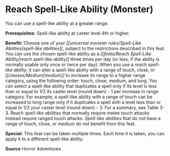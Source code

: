 ﻿---
cssclass: [feats]

---
# Reach Spell-Like Ability (Monster)

You can use a spell-like ability at a greater range.

**Prerequisites:** Spell-like ability at caster level 4th or higher.

**Benefit:** Choose one of your _[[universal monster rules/Spell-Like Abilities|spell-like abilities]]_, subject to the restrictions described in this feat. You can use the chosen spell-like ability as a _[[feats/Reach Spell-Like Ability|reach spell-like ability]]_ three times per day (or less, if the ability is normally usable only once or twice per day). When you use a _reach spell-like ability_, it can alter a spell-like ability with a range of touch, close, or _[[classes/Medium|medium]]_ to increase its range to a higher range category, using the following order: touch, close, _medium_, and long. You can select a spell-like ability that duplicates a spell only if its level is less than or equal to 1/2 its caster level (round down) - 1 per increase in range category. For example, a spell-like ability with a range of touch can be increased to long range only if it duplicates a spell with a level less than or equal to 1/2 your caster level (round down) - 3. For a summary, see Table 3-3. Reach _spell-like abilities_ that normally require melee touch attacks instead require ranged touch attacks. _Spell-like abilities_ that do not have a range of touch, close, or _medium_ do not benefit from this feat.

**Special:** This feat can be taken multiple times. Each time it is taken, you can apply it to a different spell-like ability.

**Source** Horror Adventures